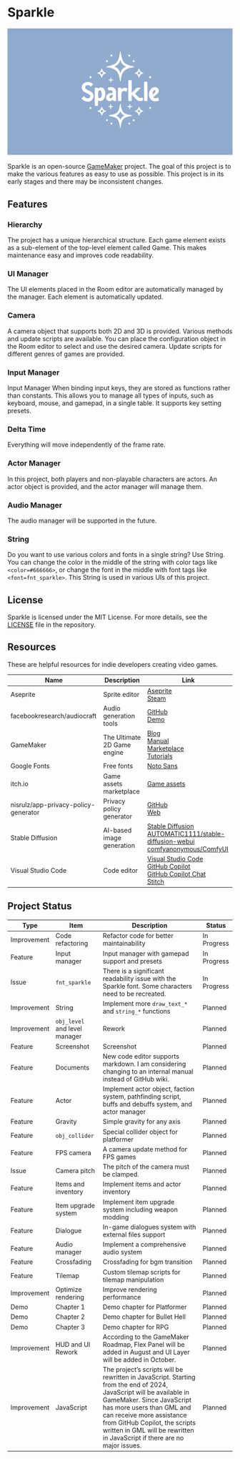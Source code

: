 # Sparkle

![Sparkle](assets/splash.png)

Sparkle is an open-source [GameMaker](https://gamemaker.io/en) project. The goal of this project is to make the various features as easy to use as possible. This project is in its early stages and there may be inconsistent changes.

## Features

### Hierarchy

The project has a unique hierarchical structure. Each game element exists as a sub-element of the top-level element called Game. This makes maintenance easy and improves code readability.

### UI Manager

The UI elements placed in the Room editor are automatically managed by the manager. Each element is automatically updated.

### Camera

A camera object that supports both 2D and 3D is provided. Various methods and update scripts are available. You can place the configuration object in the Room editor to select and use the desired camera. Update scripts for different genres of games are provided.

### Input Manager

Input Manager When binding input keys, they are stored as functions rather than constants. This allows you to manage all types of inputs, such as keyboard, mouse, and gamepad, in a single table. It supports key setting presets.

### Delta Time

Everything will move independently of the frame rate.

### Actor Manager

In this project, both players and non-playable characters are actors. An actor object is provided, and the actor manager will manage them.

### Audio Manager

The audio manager will be supported in the future.

### String

Do you want to use various colors and fonts in a single string? Use String. You can change the color in the middle of the string with color tags like `<color=#666666>`, or change the font in the middle with font tags like `<font=fnt_sparkle>`. This String is used in various UIs of this project.

## License

Sparkle is licensed under the MIT License. For more details, see the [LICENSE](LICENSE) file in the repository.

## Resources

These are helpful resources for indie developers creating video games.

| Name | Description | Link |
| ---- | ----------- | ---- |
| Aseprite | Sprite editor | [Aseprite](https://www.aseprite.org/) <br> [Steam](https://store.steampowered.com/app/431730/Aseprite/) |
| facebookresearch/audiocraft | Audio generation tools | [GitHub](https://github.com/facebookresearch/audiocraft) <br> [Demo](https://huggingface.co/spaces/facebook/MusicGen) |
| GameMaker | The Ultimate 2D Game engine | [Blog](https://gamemaker.io/en/blog) <br> [Manual](https://manual.gamemaker.io/) <br> [Marketplace](https://marketplace.gamemaker.io/) <br> [Tutorials](https://gamemaker.io/en/tutorials) |
| Google Fonts | Free fonts | [Noto Sans](https://fonts.google.com/noto/specimen/Noto+Sans) |
| itch.io | Game assets marketplace | [Game assets](https://itch.io/game-assets) |
| nisrulz/app-privacy-policy-generator | Privacy policy generator | [GitHub](https://github.com/nisrulz/app-privacy-policy-generator) <br> [Web](https://app-privacy-policy-generator.nisrulz.com/) |
| Stable Diffusion | AI-based image generation | [Stable Diffusion](https://stability.ai/stable-image) <br> [AUTOMATIC1111/stable-diffusion-webui](https://github.com/AUTOMATIC1111/stable-diffusion-webui) <br> [comfyanonymous/ComfyUI](https://github.com/comfyanonymous/ComfyUI) |
| Visual Studio Code | Code editor | [Visual Studio Code](https://code.visualstudio.com/) <br> [GitHub Copilot](https://marketplace.visualstudio.com/items?itemName=GitHub.copilot) <br> [GitHub Copilot Chat](https://marketplace.visualstudio.com/items?itemName=GitHub.copilot-chat) <br> [Stitch](https://marketplace.visualstudio.com/items?itemName=bscotch.bscotch-stitch-vscode) |

## Project Status

| Type | Item | Description | Status |
| ---- | ---- | ----------- | ------ |
| Improvement | Code refactoring | Refactor code for better maintainability | In Progress |
| Feature | Input manager | Input manager with gamepad support and presets | In Progress |
| Issue | `fnt_sparkle` | There is a significant readability issue with the Sparkle font. Some characters need to be recreated. | In Progress |
| Improvement | String | Implement more `draw_text_*` and `string_*` functions | Planned |
| Improvement | `obj_level` and level manager | Rework | Planned |
| Feature | Screenshot | Screenshot | Planned |
| Feature | Documents | New code editor supports markdown. I am considering changing to an internal manual instead of GitHub wiki. | Planned |
| Feature | Actor | Implement actor object, faction system, pathfinding script, buffs and debuffs system, and actor manager | Planned |
| Feature | Gravity | Simple gravity for any axis | Planned |
| Feature | `obj_collider` | Special collider object for platformer | Planned |
| Feature | FPS camera | A camera update method for FPS games | Planned |
| Issue | Camera pitch | The pitch of the camera must be clamped. | Planned |
| Feature | Items and inventory | Implement items and actor inventory | Planned |
| Feature | Item upgrade system | Implement item upgrade system including weapon modding | Planned |
| Feature | Dialogue | In-game dialogues system with external files support | Planned |
| Feature | Audio manager | Implement a comprehensive audio system | Planned |
| Feature | Crossfading | Crossfading for bgm transition | Planned |
| Feature | Tilemap | Custom tilemap scripts for tilemap manipulation | Planned |
| Improvement | Optimize rendering | Improve rendering performance | Planned |
| Demo | Chapter 1 | Demo chapter for Platformer | Planned |
| Demo | Chapter 2 | Demo chapter for Bullet Hell | Planned |
| Demo | Chapter 3 | Demo chapter for RPG | Planned |
| Improvement | HUD and UI Rework | According to the GameMaker Roadmap, Flex Panel will be added in August and UI Layer will be added in October. | Planned |
| Improvement | JavaScript | The project’s scripts will be rewritten in JavaScript. Starting from the end of 2024, JavaScript will be available in GameMaker. Since JavaScript has more users than GML and can receive more assistance from GitHub Copilot, the scripts written in GML will be rewritten in JavaScript if there are no major issues. | Planned |
